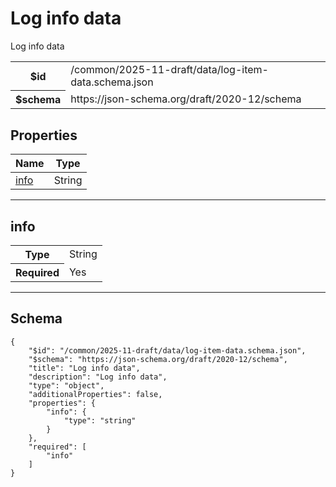 

# Log info data

<p>Log info data</p>

<table>
<tbody>
<tr><th>$id</th><td>/common/2025-11-draft/data/log-item-data.schema.json</td></tr>
<tr><th>$schema</th><td>https://json-schema.org/draft/2020-12/schema</td></tr>
</tbody>
</table>

## Properties

<table class="jssd-properties-table"><thead><tr><th colspan="2">Name</th><th>Type</th></tr></thead><tbody><tr><td colspan="2"><a href="#info">info</a></td><td>String</td></tr></tbody></table>



<hr />


## info


<table class="jssd-property-table">
  <tbody>
    <tr><th>Type</th><td colspan="2">String</td></tr>
    <tr>
      <th>Required</th>
      <td colspan="2">Yes</td>
    </tr>
    
  </tbody>
</table>









<hr />

## Schema
```
{
    "$id": "/common/2025-11-draft/data/log-item-data.schema.json",
    "$schema": "https://json-schema.org/draft/2020-12/schema",
    "title": "Log info data",
    "description": "Log info data",
    "type": "object",
    "additionalProperties": false,
    "properties": {
        "info": {
            "type": "string"
        }
    },
    "required": [
        "info"
    ]
}
```


